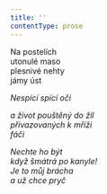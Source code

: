 ```yaml
---
title: ''
contentType: prose
---
```


  

Na postelích  
utonulé maso  
plesnivé nehty  
jámy úst

_Nespící spící oči_

_a život pouštěný do žil  
přivazovaných k mříži  
fáči_

_Nechte ho být  
když šmátrá po kanyle!  
Je to můj brácha  
a už chce pryč_
